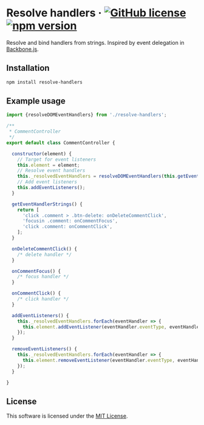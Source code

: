 # Resolve handlers &middot; [![GitHub license](https://img.shields.io/github/license/insector-ab/resolve-handlers.svg)](https://github.com/insector-ab/resolve-handlers/blob/master/LICENSE) [![npm version](https://img.shields.io/npm/v/resolve-handlers.svg?style=flat)](https://www.npmjs.com/package/resolve-handlers)

Resolve and bind handlers from strings. Inspired by event delegation in [Backbone.js](http://backbonejs.org/#Events).

## Installation

```sh
npm install resolve-handlers
```

## Example usage
```javascript
import {resolveDOMEventHandlers} from './resolve-handlers';

/**
 * CommentController
 */
export default class CommentController {

  constructor(element) {
    // Target for event listeners
    this.element = element;
    // Resolve event handlers
    this._resolvedEventHandlers = resolveDOMEventHandlers(this.getEventHandlerStrings(), this);
    // Add event listeners
    this.addEventListeners();
  }

  getEventHandlerStrings() {
    return [
      'click .comment > .btn-delete: onDeleteCommentClick',
      'focusin .comment: onCommentFocus',
      'click .comment: onCommentClick',
    ];
  }

  onDeleteCommentClick() {
    /* delete handler */
  }

  onCommentFocus() {
    /* focus handler */
  }

  onCommentClick() {
    /* click handler */
  }

  addEventListeners() {
    this._resolvedEventHandlers.forEach(eventHandler => {
      this.element.addEventListener(eventHandler.eventType, eventHandler);
    });
  }

  removeEventListeners() {
    this._resolvedEventHandlers.forEach(eventHandler => {
      this.element.removeEventListener(eventHandler.eventType, eventHandler);
    });
  }

}

```


## License

This software is licensed under the [MIT License](https://github.com/insector-ab/resolve-handlers/blob/master/LICENSE).

